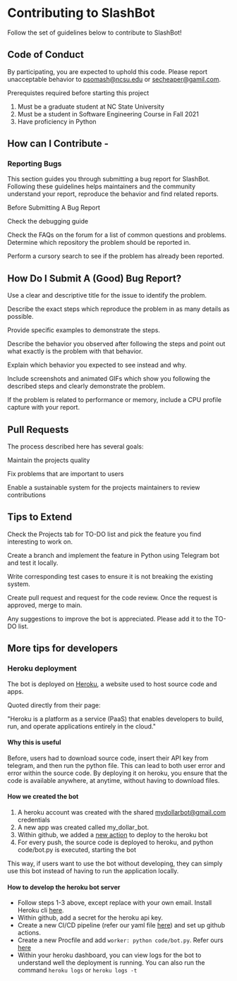 # Contributing to SlashBot

Follow the set of guidelines below to contribute to SlashBot!

## Code of Conduct

By participating, you are expected to uphold this code. Please report unacceptable behavior to psomash@ncsu.edu or secheaper@gamil.com.

Prerequistes required before starting this project

1. Must be a graduate student at NC State University
2. Must be a student in Software Engineering Course in Fall 2021
3. Have proficiency in Python

## How can I Contribute -
 
### Reporting Bugs

This section guides you through submitting a bug report for SlashBot.
Following these guidelines helps maintainers and the community understand your report, reproduce the behavior and find related reports.

Before Submitting A Bug Report

Check the debugging guide

Check the FAQs on the forum for a list of common questions and problems.
Determine which repository the problem should be reported in.

Perform a cursory search to see if the problem has already been reported.

## How Do I Submit A (Good) Bug Report?

Use a clear and descriptive title for the issue to identify the problem.

Describe the exact steps which reproduce the problem in as many details as possible.

Provide specific examples to demonstrate the steps.

Describe the behavior you observed after following the steps and point out what exactly is the problem with that behavior.

Explain which behavior you expected to see instead and why.

Include screenshots and animated GIFs which show you following the described steps and clearly demonstrate the problem.

If the problem is related to performance or memory, include a CPU profile capture with your report.

## Pull Requests

The process described here has several goals:

Maintain the projects quality

Fix problems that are important to users

Enable a sustainable system for the projects maintainers to review contributions

## Tips to Extend

Check the Projects tab for TO-DO list and pick the feature you find interesting to work on.

Create a branch and implement the feature in Python using Telegram bot and test it locally.

Write corresponding test cases to ensure it is not breaking the existing system.

Create pull request and request for the code review. Once the request is approved, merge to main.

Any suggestions to improve the bot is appreciated. Please add it to the TO-DO list.

## More tips for developers
### Heroku deployment
The bot is deployed on [Heroku](https://www.heroku.com/), a website used to host source code and apps.

Quoted directly from their page:

"Heroku is a platform as a service (PaaS) that enables developers to build, run, and operate applications entirely in the cloud."


#### Why this is useful

Before, users had to download source code, insert their API key from telegram, and then run the python file. 
This can lead to both user error and error within the source code. By deploying it on heroku, you ensure that
the code is available anywhere, at anytime, without having to download files.


#### How we created the bot

1. A heroku account was created with the shared mydollarbot@gmail.com credentials
2. A new app was created called my_dollar_bot. 
3. Within github, we added a [new action](.github/workflows/deploy.yml) to deploy to the heroku bot
4. For every push, the source code is deployed to heroku, and python code/bot.py is executed, starting the bot

This way, if users want to use the bot without developing, they can simply use this bot instead of having to run the
application locally.

#### How to develop the heroku bot server

- Follow steps 1-3 above, except replace with your own email. Install Heroku cli [here](https://devcenter.heroku.com/articles/heroku-cli#download-and-install).
- Within github, add a secret for the heroku api key.
- Create a new CI/CD pipeline (refer our yaml file [here](.github/workflows/deploy.yml)) and set up github actions.
- Create a new Procfile and add `worker: python code/bot.py`. Refer ours [here](https://github.com/mtkumar123/MyDollarBot/blob/main/Procfile)
- Within your heroku dashboard, you can view logs for the bot to understand well the deployment is running. You can also run the command `heroku logs` or `heroku logs -t`
